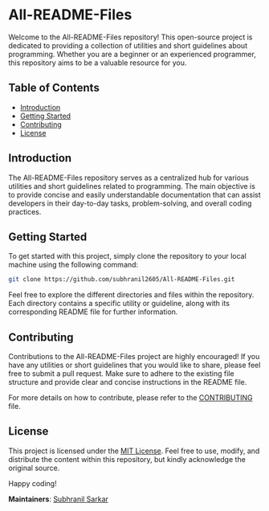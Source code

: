 # All-README-Files

Welcome to the All-README-Files repository! This open-source project is dedicated to providing a collection of utilities and short guidelines about programming. Whether you are a beginner or an experienced programmer, this repository aims to be a valuable resource for you.

## Table of Contents

- [Introduction](#introduction)
- [Getting Started](#getting-started)
- [Contributing](#contributing)
- [License](#license)

## Introduction

The All-README-Files repository serves as a centralized hub for various utilities and short guidelines related to programming. The main objective is to provide concise and easily understandable documentation that can assist developers in their day-to-day tasks, problem-solving, and overall coding practices.

## Getting Started

To get started with this project, simply clone the repository to your local machine using the following command:

```sh
git clone https://github.com/subhranil2605/All-README-Files.git
```

Feel free to explore the different directories and files within the repository. Each directory contains a specific utility or guideline, along with its corresponding README file for further information.

## Contributing

Contributions to the All-README-Files project are highly encouraged! If you have any utilities or short guidelines that you would like to share, please feel free to submit a pull request. Make sure to adhere to the existing file structure and provide clear and concise instructions in the README file.

For more details on how to contribute, please refer to the [CONTRIBUTING](CONTRIBUTING.md) file.

## License

This project is licensed under the [MIT License](LICENSE). Feel free to use, modify, and distribute the content within this repository, but kindly acknowledge the original source.

Happy coding!

**Maintainers**: [Subhranil Sarkar](https://github.com/subhranil2605)
